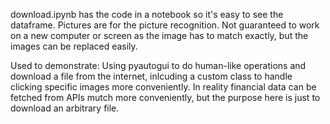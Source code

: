download.ipynb has the code in a notebook so it's easy to see the dataframe.
Pictures are for the picture recognition.
Not guaranteed to work on a new computer or screen as the image has to match exactly, but the images can be replaced easily.

Used to demonstrate:
Using pyautogui to do human-like operations and download a file from the internet, inlcuding a custom class to handle clicking specific images more conveniently.
In reality financial data can be fetched from APIs mutch more conveniently, but the purpose here is just to download an arbitrary file.
